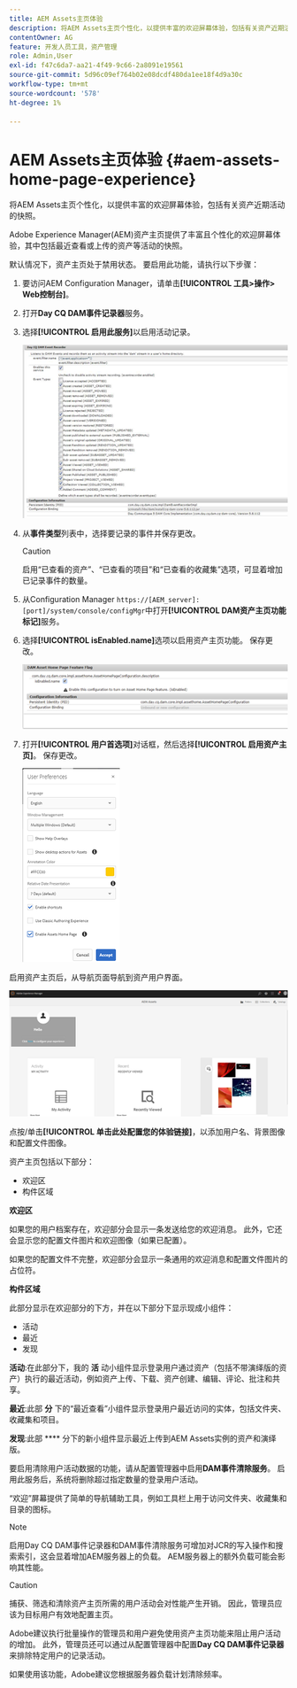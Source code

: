 ```yaml
---
title: AEM Assets主页体验
description: 将AEM Assets主页个性化，以提供丰富的欢迎屏幕体验，包括有关资产近期活动的快照。
contentOwner: AG
feature: 开发人员工具，资产管理
role: Admin,User
exl-id: f47c6da7-aa21-4f49-9c66-2a8091e19561
source-git-commit: 5d96c09ef764b02e08dcdf480da1ee18f4d9a30c
workflow-type: tm+mt
source-wordcount: '578'
ht-degree: 1%

---
```


# AEM Assets主页体验 {#aem-assets-home-page-experience}

将AEM Assets主页个性化，以提供丰富的欢迎屏幕体验，包括有关资产近期活动的快照。

Adobe Experience Manager(AEM)资产主页提供了丰富且个性化的欢迎屏幕体验，其中包括最近查看或上传的资产等活动的快照。

默认情况下，资产主页处于禁用状态。 要启用此功能，请执行以下步骤：

1. 要访问AEM Configuration Manager，请单击&#x200B;**[!UICONTROL 工具>操作> Web控制台]**。
1. 打开&#x200B;**Day CQ DAM事件记录器**&#x200B;服务。
1. 选择&#x200B;**[!UICONTROL 启用此服务]**&#x200B;以启用活动记录。

   ![chlimage_1-250](assets/chlimage_1-250.png)

1. 从&#x200B;**事件类型**&#x200B;列表中，选择要记录的事件并保存更改。

   >[!CAUTION]
   >
   >启用“已查看的资产”、“已查看的项目”和“已查看的收藏集”选项，可显着增加已记录事件的数量。

1. 从Configuration Manager `https://[AEM_server]:[port]/system/console/configMgr`中打开&#x200B;**[!UICONTROL DAM资产主页功能标记]**&#x200B;服务。
1. 选择&#x200B;**[!UICONTROL isEnabled.name]**&#x200B;选项以启用资产主页功能。 保存更改。

   ![chlimage_1-251](assets/chlimage_1-251.png)

1. 打开&#x200B;**[!UICONTROL 用户首选项]**&#x200B;对话框，然后选择&#x200B;**[!UICONTROL 启用资产主页]**。 保存更改。

   ![user_preferences](assets/user_preferences.png)

启用资产主页后，从导航页面导航到资产用户界面。

![home_page](assets/home_page.png)

点按/单击&#x200B;**[!UICONTROL 单击此处配置您的体验链接]**，以添加用户名、背景图像和配置文件图像。

资产主页包括以下部分：

* 欢迎区
* 构件区域

**欢迎区**

如果您的用户档案存在，欢迎部分会显示一条发送给您的欢迎消息。 此外，它还会显示您的配置文件图片和欢迎图像（如果已配置）。

如果您的配置文件不完整，欢迎部分会显示一条通用的欢迎消息和配置文件图片的占位符。

**构件区域**

此部分显示在欢迎部分的下方，并在以下部分下显示现成小组件：

* 活动
* 最近
* 发现

**活动**:在此部分下，我的 **活** 动小组件显示登录用户通过资产（包括不带演绎版的资产）执行的最近活动，例如资产上传、下载、资产创建、编辑、评论、批注和共享。

**最近**:此部 **分** 下的“最近查看”小组件显示登录用户最近访问的实体，包括文件夹、收藏集和项目。

**发现**:此部 **** 分下的新小组件显示最近上传到AEM Assets实例的资产和演绎版。

要启用清除用户活动数据的功能，请从配置管理器中启用&#x200B;**DAM事件清除服务**。 启用此服务后，系统将删除超过指定数量的登录用户活动。

“欢迎”屏幕提供了简单的导航辅助工具，例如工具栏上用于访问文件夹、收藏集和目录的图标。

>[!NOTE]
>
>启用Day CQ DAM事件记录器和DAM事件清除服务可增加对JCR的写入操作和搜索索引，这会显着增加AEM服务器上的负载。 AEM服务器上的额外负载可能会影响其性能。

>[!CAUTION]
>
>捕获、筛选和清除资产主页所需的用户活动会对性能产生开销。 因此，管理员应该为目标用户有效地配置主页。
>
>Adobe建议执行批量操作的管理员和用户避免使用资产主页功能来阻止用户活动的增加。 此外，管理员还可以通过从配置管理器中配置&#x200B;**Day CQ DAM事件记录器**&#x200B;来排除特定用户的记录活动。
>
>如果使用该功能，Adobe建议您根据服务器负载计划清除频率。
